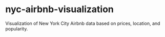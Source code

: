 # nyc-airbnb-visualization
Visualization of New York City Airbnb data based on prices, location, and popularity.
